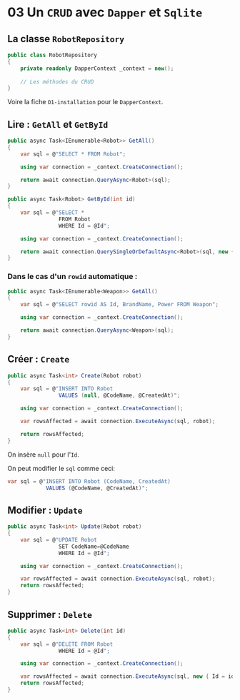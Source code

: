 # 03 Un `CRUD` avec `Dapper` et `Sqlite`



## La classe `RobotRepository`

```cs
public class RobotRepository
{
    private readonly DapperContext _context = new();
    
    // Les méthodes du CRUD
}
```

Voire la fiche `O1-installation` pour le `DapperContext`.

## Lire : `GetAll` et `GetById`

```cs
public async Task<IEnumerable<Robot>> GetAll()
{
    var sql = @"SELECT * FROM Robot";

    using var connection = _context.CreateConnection();

    return await connection.QueryAsync<Robot>(sql);
}
```

```cs
public async Task<Robot> GetById(int id)
{
    var sql = @"SELECT * 
                FROM Robot 
                WHERE Id = @Id";

    using var connection = _context.CreateConnection();

    return await connection.QuerySingleOrDefaultAsync<Robot>(sql, new { Id = id});
}
```



### Dans le cas d'un `rowid` automatique :

```cs
public async Task<IEnumerable<Weapon>> GetAll()
{
    var sql = @"SELECT rowid AS Id, BrandName, Power FROM Weapon";

    using var connection = _context.CreateConnection();

    return await connection.QueryAsync<Weapon>(sql);
}
```



## Créer : `Create`

```cs
public async Task<int> Create(Robot robot)
{
    var sql = @"INSERT INTO Robot 
                VALUES (null, @CodeName, @CreatedAt)";

    using var connection = _context.CreateConnection();

    var rowsAffected = await connection.ExecuteAsync(sql, robot);

    return rowsAffected;
}
```

On insère `null` pour l'`Id`.

On peut modifier le `sql` comme ceci:

```csharp
var sql = @"INSERT INTO Robot (CodeName, CreatedAt) 
            VALUES (@CodeName, @CreatedAt)";
```



## Modifier : `Update`

```cs
public async Task<int> Update(Robot robot)
{
    var sql = @"UPDATE Robot 
                SET CodeName=@CodeName 
                WHERE Id = @Id";

    using var connection = _context.CreateConnection();

    var rowsAffected = await connection.ExecuteAsync(sql, robot);
    return rowsAffected;
}
```



## Supprimer : `Delete`

```cs
public async Task<int> Delete(int id)
{
    var sql = @"DELETE FROM Robot 
                WHERE Id = @Id";

    using var connection = _context.CreateConnection();

    var rowsAffected = await connection.ExecuteAsync(sql, new { Id = id});
    return rowsAffected;
}
```


